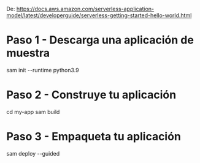 De: https://docs.aws.amazon.com/serverless-application-model/latest/developerguide/serverless-getting-started-hello-world.html

# Paso 1 - Descarga una aplicación de muestra
sam init --runtime python3.9

# Paso 2 - Construye tu aplicación
cd my-app
sam build

# Paso 3 - Empaqueta tu aplicación
sam deploy --guided